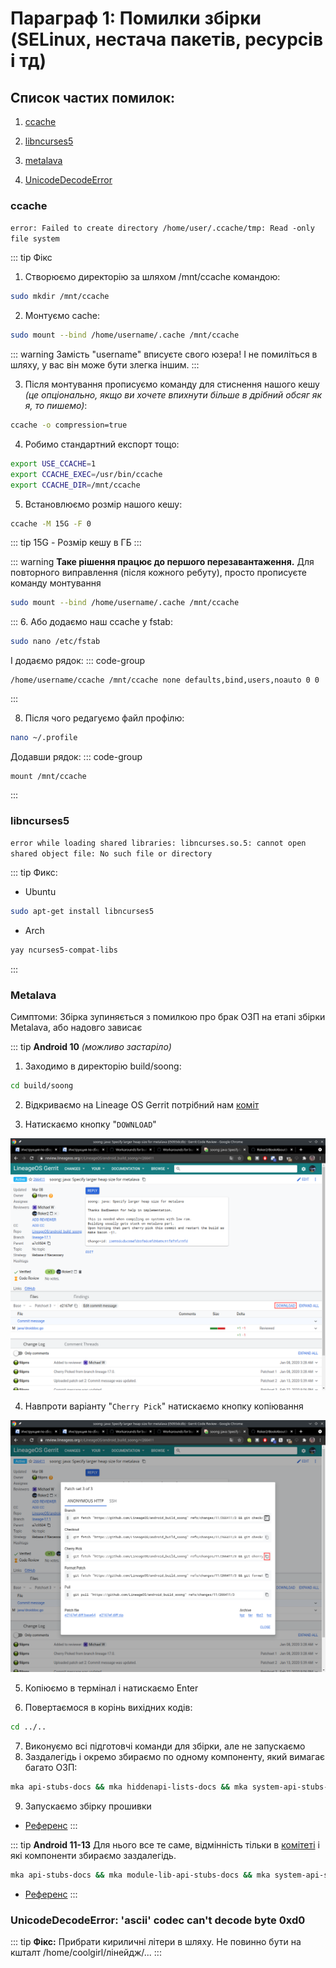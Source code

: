# Параграф 1: Помилки збірки (SELinux, нестача пакетів, ресурсів і тд)

## Список частих помилок:

1. [ccache](#ccache)

2. [libncurses5](#libncurses5)

3. [metalava](#Metalava) 

4. [UnicodeDecodeError](#unicodedecodeerror-ascii-codec-cant-decode-byte-0xd0)



### ccache

`error: Failed to create directory /home/user/.ccache/tmp: Read -only file system`

::: tip Фікс

1. Створюємо директорію за шляхом /mnt/ccache командою:
  ```bash
  sudo mkdir /mnt/ccache
  ```
2. Монтуємо cache:
  ```bash
  sudo mount --bind /home/username/.cache /mnt/ccache
  ```
  ::: warning
  Замість "username" вписуєте свого юзера! І не помиліться в шляху, у вас він може бути злегка іншим.
  :::

3. Після монтування прописуємо команду для стиснення нашого кешу *(це опціонально, якщо ви хочете впихнути більше в дрібний обсяг як я, то пишемо)*:
  ```bash
  ccache -o compression=true
  ```
4. Робимо стандартний експорт тощо:
  ```bash
  export USE_CCACHE=1
  export CCACHE_EXEC=/usr/bin/ccache
  export CCACHE_DIR=/mnt/ccache
  ```
5. Встановлюємо розмір нашого кешу:
  ```bash
  ccache -M 15G -F 0
  ```
  ::: tip
  15G - Розмір кешу в ГБ
  :::

  ::: warning **Таке рішення працює до першого перезавантаження.**
  Для повторного виправлення (після кожного ребуту), просто прописуєте команду монтування
  ```bash
  sudo mount --bind /home/username/.cache /mnt/ccache
  ```
  :::
6. Або додаємо наш ccache у fstab:
  ```bash
  sudo nano /etc/fstab
  ```
  І додаємо рядок:
  ::: code-group
  ``` [/etc/fstab]
  /home/username/ccache /mnt/ccache none defaults,bind,users,noauto 0 0
  ```
  :::

8. Після чого редагуємо файл профілю:
  ```bash
  nano ~/.profile
  ```
  Додавши рядок:
  ::: code-group
  ``` [~/.profile]
  mount /mnt/ccache
  ```
:::


### libncurses5

`error while loading shared libraries: libncurses.so.5: cannot open shared object file: No such file or directory`

::: tip Фикс:

- Ubuntu
```bash
sudo apt-get install libncurses5
```

- Arch
```bash
yay ncurses5-compat-libs
```
:::

### Metalava

Симптоми: Збірка зупиняється з помилкою про брак ОЗП на етапі збірки Metalava, або надовго зависає

::: tip **Android 10** *(можливо застаріло)*

1) Заходимо в директорію build/soong:

```bash
cd build/soong
```

2) Відкриваємо на Lineage OS Gerrit потрібний нам [коміт](https://review.lineageos.org/c/LineageOS/android_build_soong/+/266411)

3) Натискаємо кнопку "`DOWNLOAD`"

<p align="center">
  <img src="../Chapter6/images/2.png"/>
</p>

4) Навпроти варіанту "`Cherry Pick`" натискаємо кнопку копіювання
<p align="center">
  <img src="../Chapter6/images/3.png"/>
</p>

5) Копіюємо в термінал і натискаємо Enter

6) Повертаємося в корінь вихідних кодів:

```bash
cd ../..
```

7) Виконуємо всі підготовчі команди для збірки, але не запускаємо
8) Заздалегідь і окремо збираємо по одному компоненту, який вимагає багато ОЗП:

```bash
mka api-stubs-docs && mka hiddenapi-lists-docs && mka system-api-stubs-docs && mka test-api-stubs-docs
```

9) Запускаємо збірку прошивки

* [Референс](https://gist.github.com/mikecriggs/d98f2fc3461b23732fabebb020e4c42e)
:::

::: tip **Android 11-13**
Для нього все те саме, відмінність тільки в [комітеті](https://github.com/verNANDo57/android_build_soong/commit/ffc8846a01fcfc20d6cf8ca701ef73d99f15acad) і які компоненти збираємо заздалегідь.

```bash
mka api-stubs-docs && mka module-lib-api-stubs-docs && mka system-api-stubs-docs && mka test-api-stubs-docs
```

* [Референс](https://gist.github.com/verNANDo57/d76bb6e6e4b887101cf5a1cf64c66cef)
:::

### UnicodeDecodeError: 'ascii' codec can't decode byte 0xd0

::: tip **Фікс:**
Прибрати кириличні літери в шляху. Не повинно бути на кшталт /home/coolgirl/лінейдж/...
:::